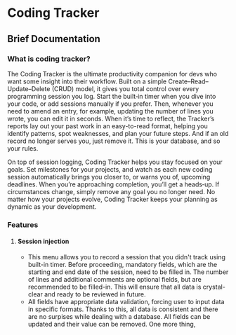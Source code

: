# Coding Tracker
## Brief Documentation
### What is coding tracker?
The Coding Tracker is the ultimate productivity companion for devs who want some insight into their workflow. Built on a simple Create–Read–Update–Delete (CRUD) model, it gives you total control over every programming session you log. Start the built‑in timer when you dive into your code, or add sessions manually if you prefer. Then, whenever you need to amend an entry, for example, updating the number of lines you wrote, you can edit it in seconds. When it’s time to reflect, the Tracker’s reports lay out your past work in an easy-to-read format, helping you identify patterns, spot weaknesses, and plan your future steps. And if an old record no longer serves you, just remove it. This is your database, and so your rules.

On top of session logging, Coding Tracker helps you stay focused on your goals. Set milestones for your projects, and watch as each new coding session automatically brings you closer to, or warns you of, upcoming deadlines. When you’re approaching completion, you’ll get a heads‑up. If circumstances change, simply remove any goal you no longer need. No matter how your projects evolve, Coding Tracker keeps your planning as dynamic as your development.

### Features
1) #### Session injection
   * This menu allows you to record a session that you didn't track using built-in timer. Before proceeding, mandatory fields, which are the starting and end date of the session, need to be filled in. The number of lines and additional comments are optional fields, but are recommended to be filled-in. This will ensure that all data is crystal-clear and ready to be reviewed in future.
   * All fields have appropriate data validation, forcing user to input data in specific formats. Thanks to this, all data is consistent and there are no surpises while dealing with a database. All fields can be updated and their value can be removed. One more thing,
